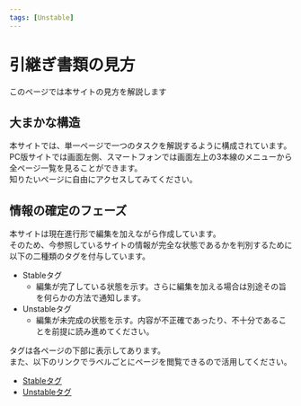 ```yaml
---
tags: [Unstable]
---
```


# 引継ぎ書類の見方

このページでは本サイトの見方を解説します

## 大まかな構造

本サイトでは、単一ページで一つのタスクを解説するように構成されています。<br />
PC版サイトでは画面左側、スマートフォンでは画面左上の3本線のメニューから全ページ一覧を見ることができます。<br />
知りたいページに自由にアクセスしてみてください。<br />

  
## 情報の確定のフェーズ

本サイトは現在進行形で編集を加えながら作成しています。<br />そのため、今参照しているサイトの情報が完全な状態であるかを判別するために以下の二種類のタグを付与しています。

- Stableタグ
    - 編集が完了している状態を示す。さらに編集を加える場合は別途その旨を何らかの方法で通知します。
- Unstableタグ
    - 編集が未完成の状態を示す。内容が不正確であったり、不十分であることを前提に読み進めてください。

タグは各ページの下部に表示してあります。<br />
また、以下のリンクでラベルごとにページを閲覧できるので活用してください。

- [Stableタグ](/docs/tags/stable)
- [Unstableタグ](/docs/tags/unstable)
